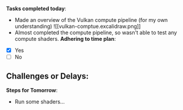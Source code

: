 
**Tasks completed today**:
- Made an overview of the Vulkan compute pipeline (for my own understanding)
![[vulkan-comptue.excalidraw.png]]
- Almost completed the compute pipeline, so wasn't able to test any compute shaders. 
**Adhering to time plan**: 
- [x] Yes
- [ ] No

**Challenges or Delays**:
- 

**Steps for Tomorrow**:
- Run some shaders...
